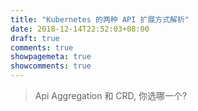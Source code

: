```yaml
---
title: "Kubernetes 的两种 API 扩展方式解析"
date: 2018-12-14T22:52:03+08:00
draft: true
comments: true
showpagemeta: true
showcomments: true
---
```


> Api Aggregation 和 CRD, 你选哪一个?